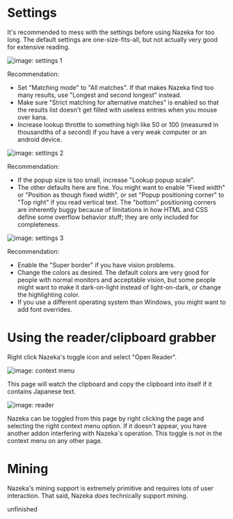 # Settings

It's recommended to mess with the settings before using Nazeka for too long. The default settings are one-size-fits-all, but not actually very good for extensive reading.

![image: settings 1](https://i.imgur.com/EACEcsQ.png)

Recommendation:

- Set "Matching mode" to "All matches". If that makes Nazeka find too many results, use "Longest and second longest" instead.
- Make sure "Strict matching for alternative matches" is enabled so that the results list doesn't get filled with useless entries when you mouse over kana.
- Increase lookup throttle to something high like 50 or 100 (measured in thousandths of a second) if you have a very weak computer or an android device.

![image: settings 2](https://i.imgur.com/TdpEqdB.png)

Recommendation:

- If the popup size is too small, increase "Lookup popup scale".
- The other defaults here are fine. You might want to enable "Fixed width" or "Position as though fixed width", or set "Popup positioning corner" to "Top right" if you read vertical text. The "bottom" positioning corners are inherently buggy because of limitations in how HTML and CSS define some overflow behavior stuff; they are only included for completeness.

![image: settings 3](https://i.imgur.com/BIT2o8Z.png)

Recommendation:

- Enable the "Super border" if you have vision problems.
- Change the colors as desired. The default colors are very good for people with normal monitors and acceptable vision, but some people might want to make it dark-on-light instead of light-on-dark, or change the highlighting color.
- If you use a different operating system than Windows, you might want to add font overrides.

# Using the reader/clipboard grabber

Right click Nazeka's toggle icon and select "Open Reader".

![image: context menu](https://i.imgur.com/nJe6HQr.png)

This page will watch the clipboard and copy the clipboard into itself if it contains Japanese text.

![image: reader](https://i.imgur.com/Grtm8Mp.png)

Nazeka can be toggled from this page by right clicking the page and selecting the right context menu option. If it doesn't appear, you have another addon interfering with Nazeka's operation. This toggle is not in the context menu on any other page.

# Mining

Nazeka's mining support is extremely primitive and requires lots of user interaction. That said, Nazeka *does* technically support mining.

unfinished
